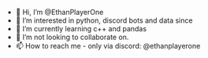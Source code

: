 - 👋 Hi, I’m @EthanPlayerOne
- 👀 I’m interested in python, discord bots and data since
- 🌱 I’m currently learning c++ and pandas
- 💞️ I’m not looking to collaborate on.
- 📫 How to reach me - only via discord: @ethanplayerone


<!---
EthanPlayerOne/EthanPlayerOne is a ✨ special ✨ repository because its `README.md` (this file) appears on your GitHub profile.
You can click the Preview link to take a look at your changes.
--->
